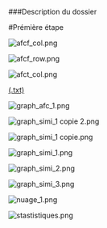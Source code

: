 
###Description du dossier

#Prémière étape 




![afcf_col.png](https://github.com/wendywin/DAVID_WENDY_Boursesdevoyage/blob/master/images/afcf_col.png)

![afcf_row.png](https://github.com/wendywin/DAVID_WENDY_Boursesdevoyage/blob/master/images/afcf_row.png)

![afct_col.png](https://github.com/wendywin/DAVID_WENDY_Boursesdevoyage/blob/master/images/afct_col.png)

[(.txt)](https://github.com/wendywin/DAVID_WENDY_Boursesdevoyage/blob/master/Bourses-de-voyage_Jules-Vernes.txt)


![graph_afc_1.png](https://github.com/wendywin/DAVID_WENDY_Boursesdevoyage/blob/master/images/graph_afc_1.png)

![graph_simi_1 copie 2.png](https://github.com/wendywin/DAVID_WENDY_Boursesdevoyage/blob/master/images/graph_simi_1%20copie%202.png)

![graph_simi_1 copie.png](https://github.com/wendywin/DAVID_WENDY_Boursesdevoyage/blob/master/images/graph_simi_1%20copie.png)


![graph_simi_1.png](https://github.com/wendywin/DAVID_WENDY_Boursesdevoyage/blob/master/images/graph_simi_1.png)


![graph_simi_2.png](https://github.com/wendywin/DAVID_WENDY_Boursesdevoyage/blob/master/images/graph_simi_2.png)

![graph_simi_3.png](https://github.com/wendywin/DAVID_WENDY_Boursesdevoyage/blob/master/images/graph_simi_3.png)

![nuage_1.png](https://github.com/wendywin/DAVID_WENDY_Boursesdevoyage/blob/master/images/nuage_1.png)


![stastistiques.png](https://github.com/wendywin/DAVID_WENDY_Boursesdevoyage/blob/master/images/stastistiques.png)
 
 



